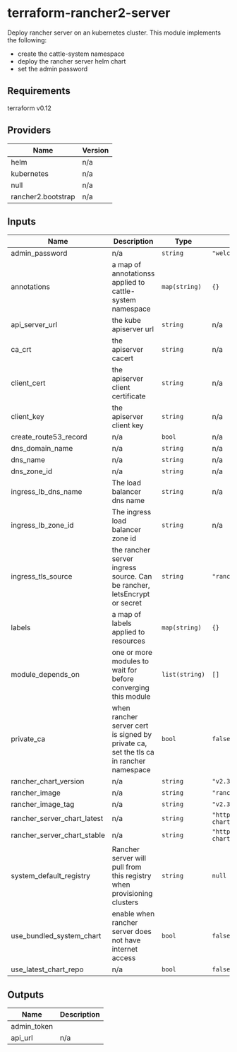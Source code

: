 # terraform-rancher2-server
Deploy rancher server on an kubernetes cluster. This module implements the following:

* create the cattle-system namespace
* deploy the rancher server helm chart
* set the admin password

## Requirements

terraform v0.12

## Providers

| Name | Version |
|------|---------|
| helm | n/a |
| kubernetes | n/a |
| null | n/a |
| rancher2.bootstrap | n/a |

## Inputs

| Name | Description | Type | Default | Required |
|------|-------------|------|---------|:--------:|
| admin\_password | n/a | `string` | `"welcome1"` | no |
| annotations | a map of annotationss applied to cattle-system namespace | `map(string)` | `{}` | no |
| api\_server\_url | the kube apiserver url | `string` | n/a | yes |
| ca\_crt | the apiserver cacert | `string` | n/a | yes |
| client\_cert | the apiserver client certificate | `string` | n/a | yes |
| client\_key | the apiserver client key | `string` | n/a | yes |
| create\_route53\_record | n/a | `bool` | n/a | yes |
| dns\_domain\_name | n/a | `string` | n/a | yes |
| dns\_name | n/a | `string` | n/a | yes |
| dns\_zone\_id | n/a | `string` | n/a | yes |
| ingress\_lb\_dns\_name | The load balancer dns name | `string` | n/a | yes |
| ingress\_lb\_zone\_id | The ingress load balancer zone id | `string` | n/a | yes |
| ingress\_tls\_source | the rancher server ingress source. Can be rancher, letsEncrypt or secret | `string` | `"rancher"` | no |
| labels | a map of labels applied to resources | `map(string)` | `{}` | no |
| module\_depends\_on | one or more modules to wait for before converging this module | `list(string)` | `[]` | no |
| private\_ca | when rancher server cert is signed by private ca, set the tls ca in rancher namespace | `bool` | `false` | no |
| rancher\_chart\_version | n/a | `string` | `"v2.3.6"` | no |
| rancher\_image | n/a | `string` | `"rancher/rancher"` | no |
| rancher\_image\_tag | n/a | `string` | `"v2.3.6"` | no |
| rancher\_server\_chart\_latest | n/a | `string` | `"https://releases.rancher.com/server-charts/latest"` | no |
| rancher\_server\_chart\_stable | n/a | `string` | `"https://releases.rancher.com/server-charts/stable"` | no |
| system\_default\_registry | Rancher server will pull from this registry when provisioning clusters | `string` | `null` | no |
| use\_bundled\_system\_chart | enable when rancher server does not have internet access | `bool` | `false` | no |
| use\_latest\_chart\_repo | n/a | `bool` | `false` | no |

## Outputs

| Name | Description |
|------|-------------|
| admin\_token | |
| api\_url | n/a |
